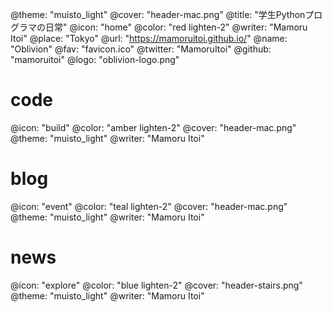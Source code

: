 @theme: "muisto_light"
@cover: "header-mac.png"
@title: "学生Pythonプログラマの日常"
@icon: "home"
@color: "red lighten-2"
@writer: "Mamoru Itoi"
@place: "Tokyo"
@url: "https://mamoruitoi.github.io/"
@name: "Oblivion"
@fav: "favicon.ico"
@twitter: "MamoruItoi"
@github: "mamoruitoi"
@logo: "oblivion-logo.png"

# code
@icon: "build"
@color: "amber lighten-2"
@cover: "header-mac.png"
@theme: "muisto_light"
@writer: "Mamoru Itoi"

# blog
@icon: "event"
@color: "teal lighten-2"
@cover: "header-mac.png"
@theme: "muisto_light"
@writer: "Mamoru Itoi"

# news
@icon: "explore"
@color: "blue lighten-2"
@cover: "header-stairs.png"
@theme: "muisto_light"
@writer: "Mamoru Itoi"
